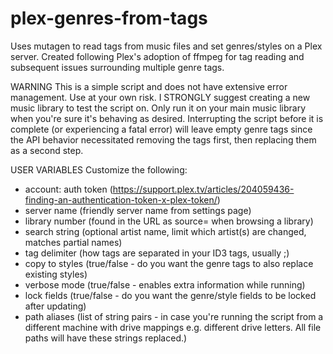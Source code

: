 # plex-genres-from-tags
Uses mutagen to read tags from music files and set genres/styles on a Plex server. Created following Plex's adoption of ffmpeg for tag reading and subsequent issues surrounding multiple genre tags.

WARNING
This is a simple script and does not have extensive error management. Use at your own risk. I STRONGLY suggest creating a new music library to test the script on. Only run it on your main music library when you're sure it's behaving as desired. Interrupting the script before it is complete (or experiencing a fatal error) will leave empty genre tags since the API behavior necessitated removing the tags first, then replacing them as a second step.

USER VARIABLES
Customize the following:
- account: auth token (https://support.plex.tv/articles/204059436-finding-an-authentication-token-x-plex-token/)
- server name (friendly server name from settings page)
- library number (found in the URL as source= when browsing a library)
- search string (optional artist name, limit which artist(s) are changed, matches partial names)
- tag delimiter (how tags are separated in your ID3 tags, usually ;)
- copy to styles (true/false - do you want the genre tags to also replace existing styles)
- verbose mode (true/false - enables extra information while running)
- lock fields (true/false - do you want the genre/style fields to be locked after updating)
- path aliases (list of string pairs - in case you're running the script from a different machine with drive mappings e.g. different drive letters. All file paths will have these strings replaced.)
